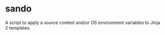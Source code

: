 sando
=====

A script to apply a source context and/or OS environment variables to Jinja 2 templates.
